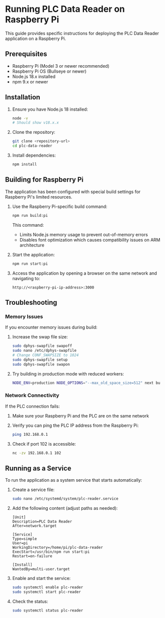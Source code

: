# Running PLC Data Reader on Raspberry Pi

This guide provides specific instructions for deploying the PLC Data Reader application on a Raspberry Pi.

## Prerequisites

- Raspberry Pi (Model 3 or newer recommended)
- Raspberry Pi OS (Bullseye or newer)
- Node.js 18.x installed
- npm 9.x or newer

## Installation

1. Ensure you have Node.js 18 installed:
   ```bash
   node -v
   # Should show v18.x.x
   ```

2. Clone the repository:
   ```bash
   git clone <repository-url>
   cd plc-data-reader
   ```

3. Install dependencies:
   ```bash
   npm install
   ```

## Building for Raspberry Pi

The application has been configured with special build settings for Raspberry Pi's limited resources.

1. Use the Raspberry Pi-specific build command:
   ```bash
   npm run build:pi
   ```

   This command:
   - Limits Node.js memory usage to prevent out-of-memory errors
   - Disables font optimization which causes compatibility issues on ARM architecture

2. Start the application:
   ```bash
   npm run start:pi
   ```

3. Access the application by opening a browser on the same network and navigating to:
   ```
   http://<raspberry-pi-ip-address>:3000
   ```

## Troubleshooting

### Memory Issues

If you encounter memory issues during build:

1. Increase the swap file size:
   ```bash
   sudo dphys-swapfile swapoff
   sudo nano /etc/dphys-swapfile
   # Change CONF_SWAPSIZE to 1024
   sudo dphys-swapfile setup
   sudo dphys-swapfile swapon
   ```

2. Try building in production mode with reduced workers:
   ```bash
   NODE_ENV=production NODE_OPTIONS="--max_old_space_size=512" next build --no-lint
   ```

### Network Connectivity

If the PLC connection fails:

1. Make sure your Raspberry Pi and the PLC are on the same network
2. Verify you can ping the PLC IP address from the Raspberry Pi:
   ```bash
   ping 192.168.0.1
   ```

3. Check if port 102 is accessible:
   ```bash
   nc -zv 192.168.0.1 102
   ```

## Running as a Service

To run the application as a system service that starts automatically:

1. Create a service file:
   ```bash
   sudo nano /etc/systemd/system/plc-reader.service
   ```

2. Add the following content (adjust paths as needed):
   ```
   [Unit]
   Description=PLC Data Reader
   After=network.target

   [Service]
   Type=simple
   User=pi
   WorkingDirectory=/home/pi/plc-data-reader
   ExecStart=/usr/bin/npm run start:pi
   Restart=on-failure

   [Install]
   WantedBy=multi-user.target
   ```

3. Enable and start the service:
   ```bash
   sudo systemctl enable plc-reader
   sudo systemctl start plc-reader
   ```

4. Check the status:
   ```bash
   sudo systemctl status plc-reader
   ``` 